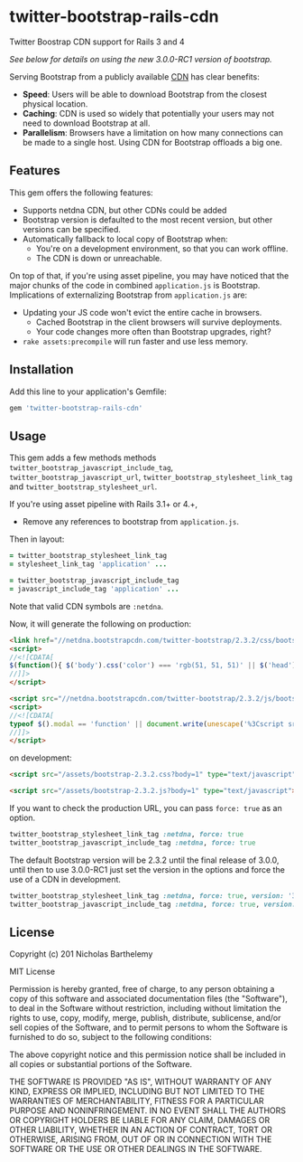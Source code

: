 # twitter-bootstrap-rails-cdn

Twitter Boostrap CDN support for Rails 3 and 4

*See below for details on using the new 3.0.0-RC1 version of bootstrap.*

Serving Bootstrap from a publicly available [CDN](http://en.wikipedia.org/wiki/Content_Delivery_Network) has clear benefits:

* **Speed**: Users will be able to download Bootstrap from the closest physical location.
* **Caching**: CDN is used so widely that potentially your users may not need to download Bootstrap at all.
* **Parallelism**: Browsers have a limitation on how many connections can be made to a single host. Using CDN for Bootstrap offloads a big one.

## Features

This gem offers the following features:

* Supports netdna CDN, but other CDNs could be added
* Bootstrap version is defaulted to the most recent version, but other versions can be specified.
* Automatically fallback to local copy of Bootstrap when:
  * You're on a development environment, so that you can work offline.
  * The CDN is down or unreachable.

On top of that, if you're using asset pipeline, you may have noticed that the major chunks of the code in combined `application.js` is Bootstrap. Implications of externalizing Bootstrap from `application.js` are:

* Updating your JS code won't evict the entire cache in browsers.
  * Cached Bootstrap in the client browsers will survive deployments.
  * Your code changes more often than Bootstrap upgrades, right?
* `rake assets:precompile` will run faster and use less memory.

## Installation

Add this line to your application's Gemfile:

```ruby
gem 'twitter-bootstrap-rails-cdn'
```

## Usage

This gem adds a few methods methods `twitter_bootstrap_javascript_include_tag`, `twitter_bootstrap_javascript_url`,
`twitter_bootstrap_stylesheet_link_tag` and `twitter_bootstrap_stylesheet_url`.

If you're using asset pipeline with Rails 3.1+ or 4.+,

- Remove any references to bootstrap from `application.js`.

Then in layout:

```ruby
= twitter_bootstrap_stylesheet_link_tag
= stylesheet_link_tag 'application' ...
```

```ruby
= twitter_bootstrap_javascript_include_tag
= javascript_include_tag 'application' ...
```

Note that valid CDN symbols are `:netdna`.

Now, it will generate the following on production:

```html
<link href="//netdna.bootstrapcdn.com/twitter-bootstrap/2.3.2/css/bootstrap-combined.min.css" media="screen" rel="stylesheet" />
<script>
//<![CDATA[
$(function(){ $('body').css('color') === 'rgb(51, 51, 51)' || $('head').prepend('<link href="/stylesheets/bootstrap-2.3.2-combined.min.css" media="screen" rel="stylesheet" />'); });
//]]>
</script>
```

```html
<script src="//netdna.bootstrapcdn.com/twitter-bootstrap/2.3.2/js/bootstrap.min.js"></script>
<script>
//<![CDATA[
typeof $().modal == 'function' || document.write(unescape('%3Cscript src="/javascripts/bootstrap-2.3.2.min.js">%3C/script>'))
//]]>
</script>
```

on development:

```html
<script src="/assets/bootstrap-2.3.2.css?body=1" type="text/javascript"></script>
```

```html
<script src="/assets/bootstrap-2.3.2.js?body=1" type="text/javascript"></script>
```

If you want to check the production URL, you can pass `force: true` as an option.

```ruby
twitter_bootstrap_stylesheet_link_tag :netdna, force: true
twitter_bootstrap_javascript_include_tag :netdna, force: true
```

The default Bootstrap version will be 2.3.2 until the final release of 3.0.0, until then to use 3.0.0-RC1 just set the version in the options and force the use of a CDN in development.

```ruby
twitter_bootstrap_stylesheet_link_tag :netdna, force: true, version: '3.0.0-RC1'
twitter_bootstrap_javascript_include_tag :netdna, force: true, version: '3.0.0-RC1'
```

## License

Copyright (c) 201 Nicholas Barthelemy

MIT License

Permission is hereby granted, free of charge, to any person obtaining
a copy of this software and associated documentation files (the
"Software"), to deal in the Software without restriction, including
without limitation the rights to use, copy, modify, merge, publish,
distribute, sublicense, and/or sell copies of the Software, and to
permit persons to whom the Software is furnished to do so, subject to
the following conditions:

The above copyright notice and this permission notice shall be
included in all copies or substantial portions of the Software.

THE SOFTWARE IS PROVIDED "AS IS", WITHOUT WARRANTY OF ANY KIND,
EXPRESS OR IMPLIED, INCLUDING BUT NOT LIMITED TO THE WARRANTIES OF
MERCHANTABILITY, FITNESS FOR A PARTICULAR PURPOSE AND
NONINFRINGEMENT. IN NO EVENT SHALL THE AUTHORS OR COPYRIGHT HOLDERS BE
LIABLE FOR ANY CLAIM, DAMAGES OR OTHER LIABILITY, WHETHER IN AN ACTION
OF CONTRACT, TORT OR OTHERWISE, ARISING FROM, OUT OF OR IN CONNECTION
WITH THE SOFTWARE OR THE USE OR OTHER DEALINGS IN THE SOFTWARE.
